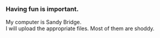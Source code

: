 ### Having fun is important.
My computer is Sandy Bridge.  
I will upload the appropriate files.
Most of them are shoddy.
